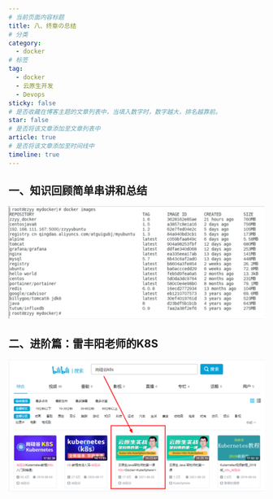 ```yaml
---
# 当前页面内容标题
title: 八、终章の总结
# 分类
category:
  - docker
# 标签
tag: 
  - docker
  - 云原生开发
  - Devops
sticky: false
# 是否收藏在博客主题的文章列表中，当填入数字时，数字越大，排名越靠前。
star: false
# 是否将该文章添加至文章列表中
article: true
# 是否将该文章添加至时间线中
timeline: true
---
```


## 一、知识回顾简单串讲和总结

![image-20230520234154827](./images/image-20230520234154827.png)

## 二、进阶篇：雷丰阳老师的K8S

![image-20230520234237255](./images/image-20230520234237255.png)